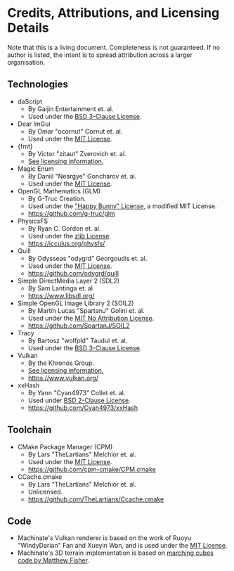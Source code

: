 # Credits, Attributions, and Licensing Details

Note that this is a living document. Completeness is not guaranteed. If no author is listed, the intent is to spread attribution across a larger organisation.

## Technologies

- daScript
	- By Gaijin Entertainment et. al.
	- Used under the [BSD 3-Clause License](https://github.com/GaijinEntertainment/daScript/blob/master/LICENSE).
- Dear ImGui
	- By Omar "ocornut" Cornut et. al.
	- Used under the [MIT License](https://github.com/ocornut/imgui/blob/master/LICENSE.txt).
- {fmt}
	- By Victor "zitaut" Zverovich et. al.
	- [See licensing information.](https://github.com/fmtlib/fmt/blob/master/LICENSE.rst)
- Magic Enum
	- By Daniil "Neargye" Goncharov et. al.
	- Used under the [MIT License](https://github.com/Neargye/magic_enum/blob/master/LICENSE).
- OpenGL Mathematics (GLM)
	- By G-Truc Creation.
	- Used under the ["Happy Bunny" License](https://github.com/g-truc/glm/blob/master/copying.txt), a modified MIT License.
	- https://github.com/g-truc/glm
- PhysicsFS
	- By Ryan C. Gordon et. al.
	- Used under the [zlib License](https://hg.icculus.org/icculus/physfs/raw-file/tip/LICENSE.txt).
	- https://icculus.org/physfs/
- Quill
	- By Odysseas "odygrd" Georgoudis et. al.
	- Used under the [MIT License](https://github.com/odygrd/quill/blob/master/LICENSE).
	- https://github.com/odygrd/quill
- Simple DirectMedia Layer 2 (SDL2)
	- By Sam Lantinga et. al
	- https://www.libsdl.org/
- Simple OpenGL Image Library 2 (SOIL2)
	- By Martín Lucas "SpartanJ" Golini et. al.
	- Used under the [MIT No Attribution License](https://github.com/SpartanJ/SOIL2/blob/master/LICENSE).
	- https://github.com/SpartanJ/SOIL2
- Tracy
	- By Bartosz "wolfpld" Taudul et. al.
	- Used under the [BSD 3-Clause License](https://github.com/wolfpld/tracy/blob/master/LICENSE).
- Vulkan
	- By the Khronos Group.
	- [See licensing information.](https://www.khronos.org/legal/trademarks/)
	- https://www.vulkan.org/
- xxHash
	- By Yann "Cyan4973" Collet et. al.
	- Used under [BSD 2-Clause License](https://github.com/Cyan4973/xxHash/blob/dev/LICENSE).
	- https://github.com/Cyan4973/xxHash

## Toolchain

- CMake Package Manager (CPM)
	- By Lars "TheLartians" Melchior et. al.
	- Used under the [MIT License](https://github.com/cpm-cmake/CPM.cmake/blob/master/LICENSE).
	- https://github.com/cpm-cmake/CPM.cmake
- CCache.cmake
	- By Lars "TheLartians" Melchior et. al.
	- Unlicensed.
	- https://github.com/TheLartians/Ccache.cmake

## Code

- Machinate's Vulkan renderer is based on the work of Ruoyu "WindyDarian" Fan and Xueyin Wan, and is used under the [MIT License](https://github.com/WindyDarian/Vulkan-Forward-Plus-Renderer/blob/master/LICENSE).
- Machinate's 3D terrain implementation is based on [marching cubes code by Matthew Fisher](https://graphics.stanford.edu/~mdfisher/MarchingCubes.html).
